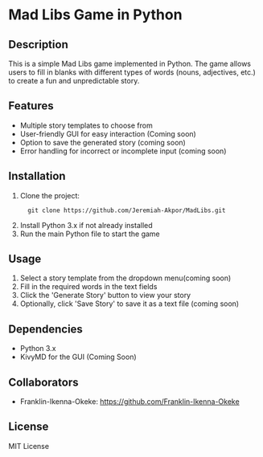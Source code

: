 # Mad Libs Game in Python

## Description

This is a simple Mad Libs game implemented in Python. The game allows users to fill in blanks with different types of words (nouns, adjectives, etc.) to create a fun and unpredictable story.

## Features

- Multiple story templates to choose from
- User-friendly GUI for easy interaction (Coming soon)
- Option to save the generated story (coming soon)
- Error handling for incorrect or incomplete input (coming soon)

## Installation

1. Clone the project:
   ```
     git clone https://github.com/Jeremiah-Akpor/MadLibs.git
   ```
2. Install Python 3.x if not already installed
3. Run the main Python file to start the game

## Usage

1. Select a story template from the dropdown menu(coming soon)
2. Fill in the required words in the text fields
3. Click the 'Generate Story' button to view your story
4. Optionally, click 'Save Story' to save it as a text file (coming soon)

## Dependencies

- Python 3.x
- KivyMD for the GUI (Coming Soon)

## Collaborators
- Franklin-Ikenna-Okeke: https://github.com/Franklin-Ikenna-Okeke


## License

MIT License
